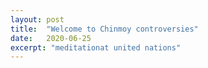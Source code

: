 ```yaml
---
layout: post
title:  "Welcome to Chinmoy controversies"
date:   2020-06-25
excerpt: "meditationat united nations"
---
```

